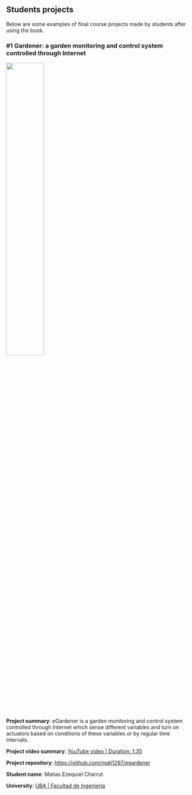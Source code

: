 ## Students projects 

Below are some examples of final course projects made by students after using the book.

### #1 Gardener: a garden monitoring and control system controlled through Internet

<img src="https://github.com/armBookCodeExamples/StudentsProjects/blob/main/eGardener.png" style="width:45%;">

**Project summary**: eGardener is a garden monitoring and control system controlled through Internet which sense different variables and turn on actuators based on conditions of these variables or by regular time intervals.

**Project video summary**: [YouTube video | Duration: 1:35](https://youtu.be/BZyBL0NqB34)

**Project repository**: https://github.com/mati1297/egardener

**Student name**: Matias Ezequiel Charrut

**University**: [UBA | Facultad de Ingeniería](https://www.fi.uba.ar/)
